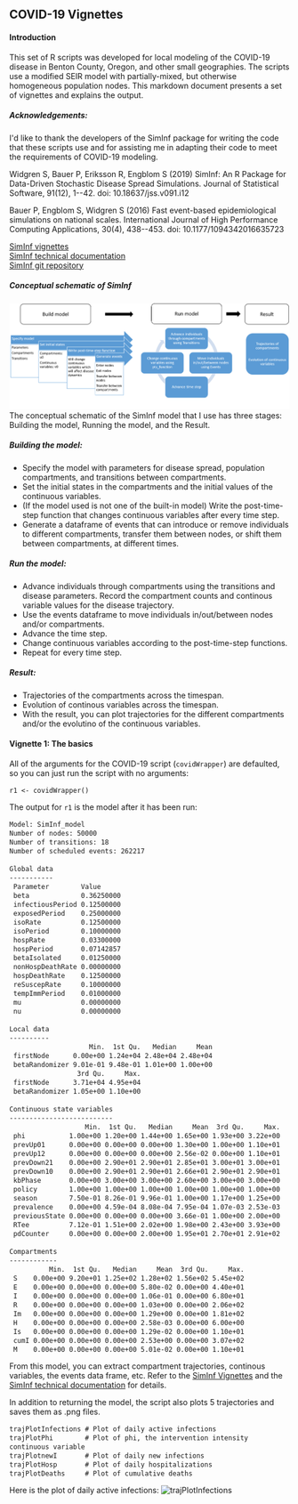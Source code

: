 ## COVID-19 Vignettes
#### Introduction
This set of R scripts was developed for local modeling of the COVID-19 disease in Benton County, Oregon, and other small geographies. The scripts use a modified SEIR model with partially-mixed, but otherwise homogeneous population nodes. This markdown document presents a set of vignettes and explains the output.

##### Acknowledgements:
I'd like to thank the developers of the SimInf package for writing the code that these scripts use and for assisting me in adapting their code to meet the requirements of COVID-19 modeling.  

Widgren S, Bauer P, Eriksson R, Engblom S (2019) SimInf: An R Package for Data-Driven Stochastic Disease Spread Simulations. Journal of Statistical Software, 91(12), 1--42. doi: 10.18637/jss.v091.i12  

Bauer P, Engblom S, Widgren S (2016) Fast event-based epidemiological simulations on national scales. International Journal of High Performance Computing Applications, 30(4), 438--453. doi: 10.1177/1094342016635723

[SimInf vignettes](https://cran.r-project.org/web/packages/SimInf/vignettes/SimInf.pdf)  
[SimInf technical documentation](https://cran.r-project.org/web/packages/SimInf/SimInf.pdf)  
[SimInf git repository](https://github.com/stewid/SimInf)

##### Conceptual schematic of SimInf
![Conceptual schematic of SimInf](images/simInfSchematic.png)
The conceptual schematic of the SimInf model that I use has three stages: Building the model, Running the model, and the Result.
##### Building the model:
- Specify the model with parameters for disease spread, population compartments, and transitions between compartments.
- Set the initial states in the compartments and the initial values of the continuous variables.
- (If the model used is not one of the built-in model) Write the post-time-step function that changes continuous variables after every time step.
- Generate a dataframe of events that can introduce or remove individuals to different compartments, transfer them between nodes, or shift them between compartments, at different times.
##### Run the model:
- Advance individuals through compartments using the transitions and disease parameters. Record the compartment counts and continous variable values for the disease trajectory.
- Use the events dataframe to move individuals in/out/between nodes and/or compartments.
- Advance the time step.
- Change continuous variables according to the post-time-step functions.
- Repeat for every time step.
##### Result:
- Trajectories of the compartments across the timespan.
- Evolution of continous variables across the timespan.
- With the result, you can plot trajectories for the different compartments and/or the evolutino of the continuous variables.

#### Vignette 1: The basics
All of the arguments for the COVID-19 script (`covidWrapper`) are defaulted, so you can just run the script with no arguments:
```
r1 <- covidWrapper()
```

The output for `r1` is the model after it has been run:
```
Model: SimInf_model
Number of nodes: 50000
Number of transitions: 18
Number of scheduled events: 262217

Global data
-----------
 Parameter        Value     
 beta             0.36250000
 infectiousPeriod 0.12500000
 exposedPeriod    0.25000000
 isoRate          0.12500000
 isoPeriod        0.10000000
 hospRate         0.03300000
 hospPeriod       0.07142857
 betaIsolated     0.01250000
 nonHospDeathRate 0.00000000
 hospDeathRate    0.12500000
 reSuscepRate     0.10000000
 tempImmPeriod    0.01000000
 mu               0.00000000
 nu               0.00000000

Local data
----------
                    Min.  1st Qu.   Median     Mean
 firstNode      0.00e+00 1.24e+04 2.48e+04 2.48e+04
 betaRandomizer 9.01e-01 9.48e-01 1.01e+00 1.00e+00
                 3rd Qu.     Max.
 firstNode      3.71e+04 4.95e+04
 betaRandomizer 1.05e+00 1.10e+00

Continuous state variables
--------------------------
                   Min.  1st Qu.   Median     Mean  3rd Qu.     Max.
 phi           1.00e+00 1.20e+00 1.44e+00 1.65e+00 1.93e+00 3.22e+00
 prevUp01      0.00e+00 0.00e+00 0.00e+00 1.30e+00 1.00e+00 1.10e+01
 prevUp12      0.00e+00 0.00e+00 0.00e+00 2.56e-02 0.00e+00 1.10e+01
 prevDown21    0.00e+00 2.90e+01 2.90e+01 2.85e+01 3.00e+01 3.00e+01
 prevDown10    0.00e+00 2.90e+01 2.90e+01 2.66e+01 2.90e+01 2.90e+01
 kbPhase       0.00e+00 3.00e+00 3.00e+00 2.60e+00 3.00e+00 3.00e+00
 policy        1.00e+00 1.00e+00 1.00e+00 1.00e+00 1.00e+00 1.00e+00
 season        7.50e-01 8.26e-01 9.96e-01 1.00e+00 1.17e+00 1.25e+00
 prevalence    0.00e+00 4.59e-04 8.08e-04 7.95e-04 1.07e-03 2.53e-03
 previousState 0.00e+00 0.00e+00 0.00e+00 3.66e-01 1.00e+00 2.00e+00
 RTee          7.12e-01 1.51e+00 2.02e+00 1.98e+00 2.43e+00 3.93e+00
 pdCounter     0.00e+00 0.00e+00 2.00e+00 1.95e+01 2.70e+01 2.91e+02

Compartments
------------
          Min.  1st Qu.   Median     Mean  3rd Qu.     Max.
 S    0.00e+00 9.20e+01 1.25e+02 1.28e+02 1.56e+02 5.45e+02
 E    0.00e+00 0.00e+00 0.00e+00 5.80e-02 0.00e+00 4.40e+01
 I    0.00e+00 0.00e+00 0.00e+00 1.06e-01 0.00e+00 6.80e+01
 R    0.00e+00 0.00e+00 0.00e+00 1.03e+00 0.00e+00 2.06e+02
 Im   0.00e+00 0.00e+00 0.00e+00 1.29e+00 0.00e+00 1.81e+02
 H    0.00e+00 0.00e+00 0.00e+00 2.58e-03 0.00e+00 6.00e+00
 Is   0.00e+00 0.00e+00 0.00e+00 1.29e-02 0.00e+00 1.10e+01
 cumI 0.00e+00 0.00e+00 0.00e+00 2.53e+00 0.00e+00 3.07e+02
 M    0.00e+00 0.00e+00 0.00e+00 5.01e-02 0.00e+00 1.10e+01
 ```
From this model, you can extract compartment trajectories, continous variables, the events data frame, etc. Refer to the [SimInf Vignettes](https://cran.r-project.org/web/packages/SimInf/vignettes/SimInf.pdf) and the [SimInf technical documentation](https://cran.r-project.org/web/packages/SimInf/SimInf.pdf) for details.  

In addition to returning the model, the script also plots 5 trajectories and saves them as .png files.
```
trajPlotInfections # Plot of daily active infections
trajPlotPhi        # Plot of phi, the intervention intensity continuous variable
trajPlotnewI       # Plot of daily new infections
trajPlotHosp       # Plot of daily hospitalizations
trajPlotDeaths     # Plot of cumulative deaths
```
Here is the plot of daily active infections:
![trajPlotInfections](images/trajPlotIGeneric.png)
